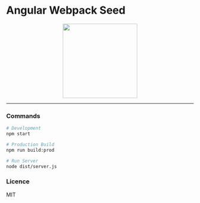 # Angular Webpack Seed

<p align="center">
  <img src="https://cloud.githubusercontent.com/assets/1796022/23861990/11b1ac98-080c-11e7-8ea6-30c66633f8df.png" width="200">
</p>

---

### Commands

```sh
# Development
npm start

# Production Build
npm run build:prod

# Run Server
node dist/server.js
```

### Licence

MIT
